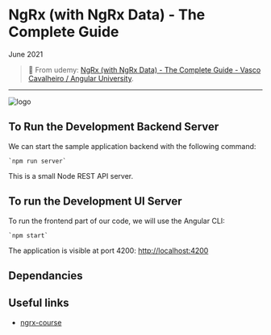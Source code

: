 # NgRx (with NgRx Data) - The Complete Guide

June 2021

> 🔨 From udemy: [NgRx (with NgRx Data) - The Complete Guide - Vasco Cavalheiro / Angular University](https://www.udemy.com/course/ngrx-course/).

---

![logo](_readme-img/logo.jpg)

## To Run the Development Backend Server

We can start the sample application backend with the following command:

    `npm run server`

This is a small Node REST API server.

## To run the Development UI Server

To run the frontend part of our code, we will use the Angular CLI:

    `npm start`

The application is visible at port 4200: [http://localhost:4200](http://localhost:4200)

## Dependancies

## Useful links

- [ngrx-course](https://github.com/angular-university/ngrx-course)
